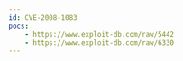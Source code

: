 ```yaml
---
id: CVE-2008-1083
pocs:
    - https://www.exploit-db.com/raw/5442
    - https://www.exploit-db.com/raw/6330
---
```

